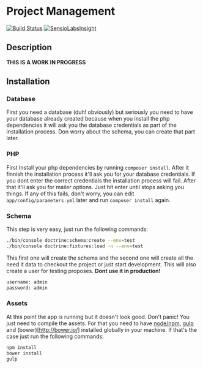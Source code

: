Project Management
=======
[![Build Status](https://travis-ci.org/ParallelDevs/pdevspm.svg)](https://travis-ci.org/ParallelDevs/pdevspm) [![SensioLabsInsight](https://insight.sensiolabs.com/projects/ac94b623-50e7-4932-8c78-c53446da8602/mini.png)](https://insight.sensiolabs.com/projects/ac94b623-50e7-4932-8c78-c53446da8602)

## Description
**THIS IS A WORK IN PROGRESS**

## Installation

### Database
First you need a database (duh! obviously) but seriously you need to have your database already created because when you
install the php dependencies it will ask you the database credentials as part of the installation process. Don worry 
about the schema, you can create that part later.

### PHP
First Install your php dependencies by running ```composer install```. After it finnish the installation process it'll
ask you for your database credentials. If you dont enter the correct credentials the installation process will fail. 
After that it'll ask you for mailer options. Just hit enter until stops asking you things. If any of this fails, don't 
worry, you can edit ```app/config/parameters.yml``` later and run ```composer install``` again.
 
### Schema
This step is very easy, just run the following commands:

```bash
./bin/console doctrine:schema:create --env=test
./bin/console doctrine:fixtures:load -n --env=test
```

This first one will create the schema and the second one will create all the need it data to checkout the project or 
just start development. This will also create a user for testing proposes. **Dont use it in production!**

```bash
username: admin
password: admin
```

### Assets
At this point the app is running but it doesn't look good. Don't panic! You just need to compile the assets. For that 
you need to have [node/npm](https://nodejs.org), [gulp](http://gulpjs.com/) and (bower)[http://bower.io/] installed 
globally in your machine. If that's the case just run the following commands:
```bash
npm install
bower install
gulp
```